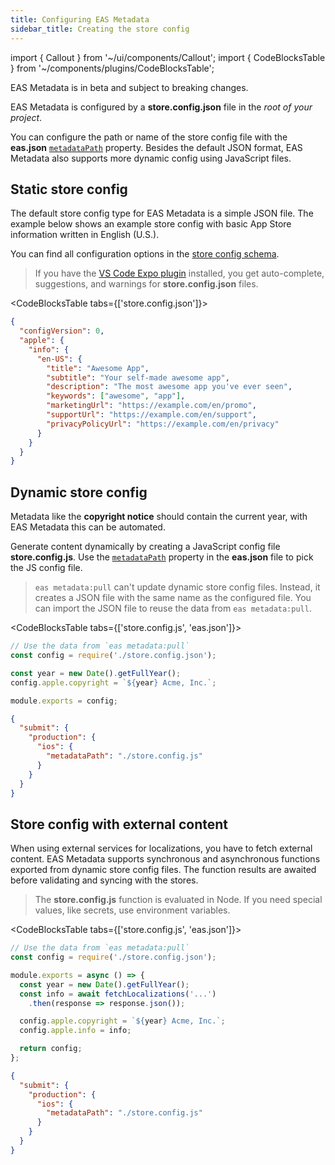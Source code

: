 ```yaml
---
title: Configuring EAS Metadata
sidebar_title: Creating the store config
---
```


import { Callout } from '~/ui/components/Callout';
import { CodeBlocksTable } from '~/components/plugins/CodeBlocksTable';

<Callout type="warning">
  EAS Metadata is in beta and subject to breaking changes.
</Callout>
<br />

EAS Metadata is configured by a **store.config.json** file in the _root of your project_.

You can configure the path or name of the store config file with the **eas.json** [`metadataPath`](../../submit/eas-json.md#metadatapath) property.
Besides the default JSON format, EAS Metadata also supports more dynamic config using JavaScript files.

## Static store config

The default store config type for EAS Metadata is a simple JSON file.
The example below shows an example store config with basic App Store information written in English (U.S.).

You can find all configuration options in the [store config schema](./schema.md).

> If you have the [VS Code Expo plugin](https://github.com/expo/vscode-expo#readme) installed, you get auto-complete, suggestions, and warnings for **store.config.json** files.

<CodeBlocksTable tabs={['store.config.json']}>

```json
{
  "configVersion": 0,
  "apple": {
    "info": {
      "en-US": {
        "title": "Awesome App",
        "subtitle": "Your self-made awesome app",
        "description": "The most awesome app you've ever seen",
        "keywords": ["awesome", "app"],
        "marketingUrl": "https://example.com/en/promo",
        "supportUrl": "https://example.com/en/support",
        "privacyPolicyUrl": "https://example.com/en/privacy"
      }
    }
  }
}
```

</CodeBlocksTable>


## Dynamic store config

Metadata like the **copyright notice** should contain the current year, with EAS Metadata this can be automated.

Generate content dynamically by creating a JavaScript config file **store.config.js**. Use the [`metadataPath`](../../submit/eas-json.md#metadatapath) property in the **eas.json** file to pick the JS config file.

> `eas metadata:pull` can't update dynamic store config files. Instead, it creates a JSON file with the same name as the configured file. You can import the JSON file to reuse the data from `eas metadata:pull`.

<CodeBlocksTable tabs={['store.config.js', 'eas.json']}>

```js
// Use the data from `eas metadata:pull`
const config = require('./store.config.json');

const year = new Date().getFullYear();
config.apple.copyright = `${year} Acme, Inc.`;

module.exports = config;
```

```json
{
  "submit": {
    "production": {
      "ios": {
        "metadataPath": "./store.config.js"
      }
    }
  }
}
```

</CodeBlocksTable>

## Store config with external content

When using external services for localizations, you have to fetch external content.
EAS Metadata supports synchronous and asynchronous functions exported from dynamic store config files.
The function results are awaited before validating and syncing with the stores.

> The **store.config.js** function is evaluated in Node. If you need special values, like secrets, use environment variables.

<CodeBlocksTable tabs={['store.config.js', 'eas.json']}>

```js
// Use the data from `eas metadata:pull`
const config = require('./store.config.json');

module.exports = async () => {
  const year = new Date().getFullYear();
  const info = await fetchLocalizations('...')
    .then(response => response.json());

  config.apple.copyright = `${year} Acme, Inc.`;
  config.apple.info = info;

  return config;
};
```

```json
{
  "submit": {
    "production": {
      "ios": {
        "metadataPath": "./store.config.js"
      }
    }
  }
}
```

</CodeBlocksTable>
